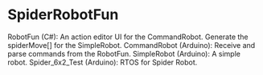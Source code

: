 # SpiderRobotFun
RobotFun (C#): An action editor UI for the CommandRobot. Generate the spiderMove[] for the SimpleRobot.
CommandRobot (Arduino): Receive and parse commands from the RobotFun.
SimpleRobot (Arduino): A simple robot.
Spider_6x2_Test (Arduino): RTOS for Spider Robot.
